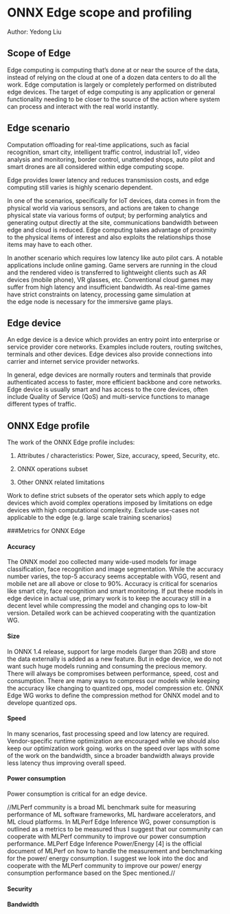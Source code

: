 # ONNX Edge scope and profiling
Author: Yedong Liu

## Scope of Edge

Edge computing is computing that’s done at or near the source of the data, instead of relying on the cloud at one of a dozen data centers to do all the work. Edge computation is largely or completely performed on distributed edge devices. The target of edge computing is any application or general functionality needing to be closer to the source of the action where system can process and interact with the real world instantly.


## Edge scenario

Computation offloading for real-time applications, such as facial recognition, smart city, intelligent traffic control, industrial IoT, video analysis and monitoring, border control, unattended shops, auto pilot and smart drones are all considered within edge computing scope. 

Edge provides lower latency and reduces transmission costs, and edge computing still varies is highly scenario dependent. 

In one of the scenarios, specifically for IoT devices, data comes in from the physical world via various sensors, and actions are taken to change physical state via various forms of output; by performing analytics and generating output directly at the site, communications bandwidth between edge and cloud is reduced. Edge computing takes advantage of proximity to the physical items of interest and also exploits the relationships those items may have to each other.

In another scenario which requires low latency like auto pilot cars. A notable applications include online gaming. Game servers are running in the cloud and the rendered video is transferred to lightweight clients such as AR devices (mobile phone), VR glasses, etc. Conventional cloud games may suffer from high latency and insufficient bandwidth. As real-time games have strict constraints on latency, processing game simulation at the edge node is necessary for the immersive game plays.


## Edge device

An edge device is a device which provides an entry point into enterprise or service provider core networks. Examples include routers, routing switches, terminals and other devices. Edge devices also provide connections into carrier and internet service provider networks.

In general, edge devices are normally routers and terminals that provide authenticated access to faster, more efficient backbone and core networks. Edge device is usually smart and has access to the core devices, often include Quality of Service (QoS) and multi-service functions to manage different types of traffic.

## ONNX Edge profile

The work of the ONNX Edge profile includes:

1. Attributes / characteristics: Power, Size, accuracy, speed, Security, etc.

2. ONNX operations subset

3. Other ONNX related limitations 

Work to define strict subsets of the operator sets which apply to edge devices which avoid complex operations imposed by limitations on edge devices with high computational complexity. Exclude use-cases not applicable to the edge (e.g. large scale training scenarios)


###Metrics for ONNX Edge

#### Accuracy

The ONNX model zoo collected many wide-used models for image classification, face recognition and image segmentation. While the accuracy number varies, the top-5 accuracy seems acceptable with VGG, resent and mobile net are all above or close to 90%. Accuracy is critical for scenarios like smart city, face recognition and smart monitoring. If put these models in edge device in actual use, primary work is to keep the accuracy still in a decent level while compressing the model and changing ops to low-bit version. Detailed work can be achieved cooperating with the quantization WG.

#### Size

In ONNX 1.4 release, support for large models (larger than 2GB) and store the data externally is added as a new feature. But in edge device, we do not want such huge models running and consuming the precious memory. There will always be compromises between performance, speed, cost and consumption. There are many ways to compress our models while keeping the accuracy like changing to quantized ops, model compression etc. ONNX Edge WG works to define the compression method for ONNX model and to develope quantized ops.

#### Speed

In many scenarios, fast processing speed and low latency are required. Vendor-specific runtime optimization are encouraged while we should also keep our optimization work going. works on the speed over laps with some of the work on the bandwidth, since a broader bandwidth always provide less latency thus improving overall speed.

#### Power consumption

Power consumption is critical for an edge device. 

//MLPerf community is a broad ML benchmark suite for measuring performance of ML software frameworks, ML hardware accelerators, and ML cloud platforms. In MLPerf Edge Inference WG, power consumption is outlined as a metrics to be measured thus I suggest that our community can cooperate with MLPerf community to improve our power consumption performance. MLPerf Edge Inference Power/Energy [4] is the official document of MLPerf on how to handle the measurement and benchmarking for the power/ energy consumption. I suggest we look into the doc and cooperate with the MLPerf community to improve our power/ energy consumption performance based on the Spec mentioned.//

#### Security

#### Bandwidth














